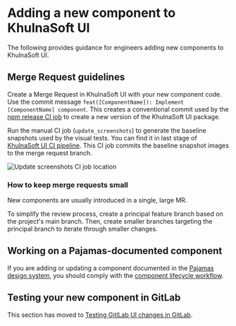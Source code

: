 # Adding a new component to KhulnaSoft UI

The following provides guidance for engineers adding new components to KhulnaSoft UI.

## Merge Request guidelines

Create a Merge Request in KhulnaSoft UI with your new component code. Use the
commit message `feat([ComponentName]): Implement [ComponentName] component`.
This creates a conventional commit used by the
[npm release CI job](https://gitlab.com/khulnasoft-org/khulnasoft-ui/pipelines) to
create a new version of the KhulnaSoft UI package.

Run the manual CI job (`update_screenshots`) to generate the baseline snapshots used by the visual
tests. You can find it in last stage of
[KhulnaSoft UI CI pipeline](https://gitlab.com/khulnasoft-org/khulnasoft-ui/pipelines).
This CI job commits the baseline snapshot images to the merge request branch.

![Update screenshots CI job location](../images/update_screenshots.png 'Update screenshots CI job location')

### How to keep merge requests small

New components are usually introduced in a single, large MR.

To simplify the review process, create a principal feature branch based on the project's main branch.
Then, create smaller branches targeting the principal branch to iterate through smaller changes.

## Working on a Pajamas-documented component

If you are adding or updating a component documented in the
[Pajamas design system](https://design.khulnasoft.com), you should comply with the
[component lifecycle workflow](https://design.khulnasoft.com/get-started/lifecycle).

## Testing your new component in GitLab

This section has moved to [Testing GitlLab UI changes in GitLab](./khulnasoft_integration_test.md).
